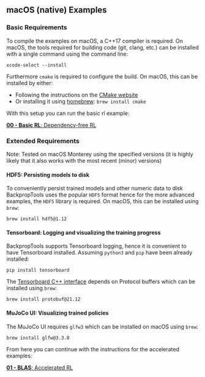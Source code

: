 ## macOS (native) Examples
### Basic Requirements
To compile the examples on macOS, a C++17 compiler is required. On macOS, the tools required for building code (git, clang, etc.) can be installed with a single command using the command line:
```
xcode-select --install
```
Furthermore `cmake` is required to configure the build. On macOS, this can be installed by either:
* Following the instructions on the [CMake website](https://cmake.org/install/)
* Or installing it using [homebrew](https://brew.sh/): `brew install cmake`

With this setup you can run the basic rl example:

[__00 - Basic RL__: Dependency-free RL](../examples/00_BASIC_RL.MD)

### Extended Requirements
Note: Tested on macOS Monterey using the specified versions (it is highly likely that it also works with the most recent (minor) versions)
#### HDF5: Persisting models to disk
To conveniently persist trained models and other numeric data to disk BackpropTools uses the popular `HDF5` format hence for the more advanced examples, the `HDF5` library is required. On macOS, this can be installed using `brew`:
```
brew install hdf5@1.12
```
#### Tensorboard: Logging and visualizing the training progress
BackpropTools supports Tensorboard logging, hence it is convenient to have Tensorboard installed. Assuming `python3` and `pip` have been already installed:
```
pip install tensorboard
```
The [Tensorboard C++ interface](https://github.com/RustingSword/tensorboard_logger) depends on Protocol buffers which can be installed using `brew`:
```
brew install protobuf@21.12
```
#### MuJoCo UI: Visualizing trained policies
The MuJoCo UI requires `glfw3` which can be installed on macOS using `brew`:
```
brew install glfw@3.3.8
```

From here you can continue with the instructions for the accelerated examples:

[__01 - BLAS__: Accelerated RL](../examples/01_BLAS.MD)
